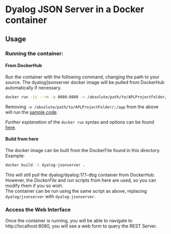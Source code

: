 # Dyalog JSON Server in a Docker container
## Usage
### Running the container:
#### From DockerHub
Run the container with the following command, changing the path to your source. The dyalog/jsonserver docker image will be pulled from DockerHub automatically if necessary.
```sh
docker run -it --rm -p 8080:8080 -v /absolute/path/to/APLProjectFolder/:/app dyalog/jsonserver
```  
Removing ```-v /absolute/path/to/APLProjectFolder/:/app``` from the above will run the [sample code](https://github.com/Dyalog/JSONServer/tree/master/Sample).  
  
_Further explanation_ of the ```docker run``` syntax and options can be found [here](https://docs.docker.com/engine/reference/commandline/run/#description).
#### Build from here
The docker image can be built from the DockerFile found in this directory. Example:  
```sh
docker build -t dyalog-jsonserver .
```  
This will still pull the dyalog/dyalog:17.1-dbg container from DockerHub. However, the *DockerFile* and *run* scripts from here are used, so you can modify them if you so wish.  
The container can be run using the same script as above, replacing ```dyalog/jsonserver``` with ```dyalog-jsonserver```.
### Access the Web Interface

Once the container is running, you will be able to navigate to http://localhost:8080, you will see a web form to query the REST Server.

